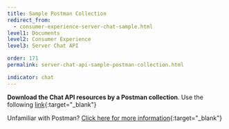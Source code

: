 ```yaml
---
title: Sample Postman Collection
redirect_from:
  - consumer-experience-server-chat-sample.html
level1: Documents
level2: Consumer Experience
level3: Server Chat API

order: 171
permalink: server-chat-api-sample-postman-collection.html

indicator: chat
---
```


**Download the Chat API resources by a Postman collection**. Use the following [link](assets/content/ServerChatAPI.postman_collection){:target="_blank"}

Unfamiliar with Postman? [Click here for more information](https://www.getpostman.com/){:target="_blank"}
